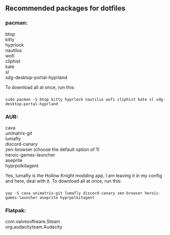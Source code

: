 ## Recommended packages for dotfiles

### pacman:    <br/>
btop    <br/>
kitty    <br/>
hyprlock    <br/>
nautilus    <br/>
wofi    <br/>
cliphist    <br/>
kate    <br/>
sl    <br/>
xdg-desktop-portal-hyprland <br/>

To download all at once, run this:
###
    sudo pacman -S btop kitty hyprlock nautilus wofi cliphist kate sl xdg-desktop-portal-hyprland

### AUR:
cava    <br/>
unimatrix-git    <br/>
lumafly    <br/>
discord-canary    <br/>
zen-browser (choose the default option of 1)    <br/>
heroic-games-launcher    <br/>
aseprite    <br/>
hyprpolkitagent

Yes, lumafly is the Hollow Knight modding app, I am leaving it in my config and here, deal with it.
To download all at once, run this:
###
    yay -S cava unimatrix-git lumafly discord-canary zen-browser heroic-games-launcher aseprite hyprpolkitagent

### Flatpak:
com.valvesoftware.Steam    <br/>
org.audacityteam.Audacity    <br/>

